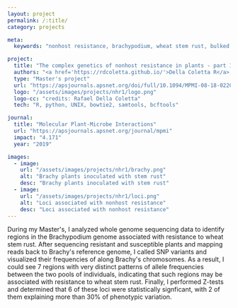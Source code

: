 ```yaml
---
layout: project
permalink: /:title/
category: projects

meta:
  keywords: "nonhost resistance, brachypodium, wheat stem rust, bulked segregant analysis"

project:
  title: "The complex genetics of nonhost resistance in plants - part 1"
  authors: "<a href='https://rdcoletta.github.io/'>Della Coletta R</a>, Hirsch CN, Rouse MN, Lorenz A, Garvin DF"
  type: "Master's project"
  url: "https://apsjournals.apsnet.org/doi/full/10.1094/MPMI-08-18-0220-R"
  logo: "/assets/images/projects/nhr1/logo.png"
  logo-cc: "credits: Rafael Della Coletta"
  tech: "R, python, UNIX, bowtie2, samtools, bcftools"

journal:
  title: "Molecular Plant-Microbe Interactions"
  url: "https://apsjournals.apsnet.org/journal/mpmi"
  impact: "4.171"
  year: "2019"

images:
  - image:
    url: "/assets/images/projects/nhr1/brachy.png"
    alt: "Brachy plants inoculated with stem rust"
    desc: "Brachy plants inoculated with stem rust"
  - image:
    url: "/assets/images/projects/nhr1/loci.png"
    alt: "Loci associated with nonhost resistance"
    desc: "Loci associated with nonhost resistance"
---
```

<p>During my Master's, I analyzed whole genome sequencing data to identify regions in the Brachypodium genome associated with resistance to wheat stem rust. After sequencing resistant and susceptible plants and mapping reads back to Brachy's reference genome, I called SNP variants and visualized their frequencies of along Brachy's chromosomes. As a result, I could see 7 regions with very distinct patterns of allele frequencies between the two pools of individuals, indicating that such regions may be associated with resistance to wheat stem rust. Finally, I performed Z-tests and determined that 6 of these loci were statistically signficant, with 2 of them explaining more than 30% of phenotypic variation.</p>
